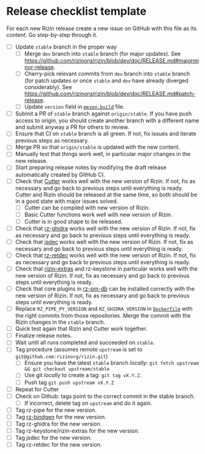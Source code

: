 # Release checklist template

For each new Rizin release create a new issue on GitHub with this file as its
content. Go step-by-step through it.

- [ ] Update `stable` branch in the proper way
  - [ ] Merge `dev` branch into `stable` branch (for major updates). See https://github.com/rizinorg/rizin/blob/dev/doc/RELEASE.md#majorminor-release.
  - [ ] Cherry-pick relevant commits from `dev` branch into `stable` branch (for patch updates or once `stable` and `dev` have already diverged considerably). See https://github.com/rizinorg/rizin/blob/dev/doc/RELEASE.md#patch-release.
  - [ ] Update `version` field in [`meson.build`](https://github.com/rizinorg/rizin/blob/dev/meson.build) file.
- [ ] Submit a PR of `stable` branch against `origin/stable`. If you have push access to origin, you should create another branch with a different name and submit anyway a PR for others to review.
- [ ] Ensure that CI on `stable` branch is all green. If not, fix issues and iterate previous steps as necessary.
- [ ] Merge PR so that `origin/stable` is updated with the new content.
- [ ] Manually test that things work well, in particular major changes in the new release.
- [ ] Start preparing release notes by modifying the draft release automatically created by GitHub CI.
- [ ] Check that [Cutter](https://github.com/rizinorg/cutter) works well with the new version of Rizin. If not, fix as necessary and go back to previous steps until everything is ready. Cutter and Rizin should be released at the same time, so both should be in a good state with major issues solved.
  - [ ] Cutter can be compiled with new version of Rizin.
  - [ ] Basic Cutter functions work well with new version of Rizin.
  - [ ] Cutter is in good shape to be released.
- [ ] Check that [rz-ghidra](https://github.com/rizinorg/rz-ghidra) works well with the new version of Rizin. If not, fix as necessary and go back to previous steps until everything is ready.
- [ ] Check that [jsdec](https://github.com/rizinorg/jsdec) works well with the new version of Rizin. If not, fix as necessary and go back to previous steps until everything is ready.
- [ ] Check that [rz-retdec](https://github.com/rizinorg/rz-retdec) works well with the new version of Rizin. If not, fix as necessary and go back to previous steps until everything is ready.
- [ ] Check that [rizin-extras](https://github.com/rizinorg/rizin-extras/) and rz-keystone in particular works well with the new version of Rizin. If not, fix as necessary and go back to previous steps until everything is ready.
- [ ] Check that core plugins in [rz-pm-db](https://github.com/rizinorg/rz-pm-db) can be installed correctly with the new version of Rizin. If not, fix as necessary and go back to previous steps until everything is ready.
- [ ] Replace `RZ_PIPE_PY_VERSION` and `RZ_GHIDRA_VERSION` in [`Dockerfile`](https://github.com/rizinorg/rizin/blob/dev/Dockerfile) with the right commits from those repositories. Merge the commit with the Rizin changes in the `stable` branch.
- [ ] Quick test again that Rizin and Cutter work together.
- [ ] Finalize release notes.
- [ ] Wait until all runs completed and succeeded on `stable`.
- [ ] Tag procedure (assumes remote `upstream` is set to `git@github.com:rizinorg/rizin.git`)
  - [ ] Ensure you have the latest `stable` branch *locally*: `git fetch upstream && git checkout upstream/stable`
  - [ ] Use git *locally* to create a tag: `git tag vX.Y.Z`.
  - [ ] Push tag `git push upstream vX.Y.Z`
- [ ] Repeat for Cutter
- [ ] Check on Github: tags point to the correct commit in the stable branch.
  - [ ] If incorrect, delete tag on `upstream` and do it again.
- [ ] Tag rz-pipe for the new version.
- [ ] Tag [rz-bindgen](https://github.com/rizinorg/rz-bindgen) for the new version.
- [ ] Tag rz-ghidra for the new version.
- [ ] Tag rz-keystone/rizin-extras for the new version.
- [ ] Tag jsdec for the new version.
- [ ] Tag rz-retdec for the new version.
